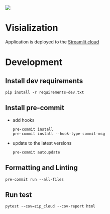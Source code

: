 ![](https://img.shields.io/badge/code%20style-black-000000.svg)

# Visialization
Application is deployed to the [Streamlit cloud](https://cjkjvfnby-extract-vizualization-app-kchce5.streamlitapp.com/)

# Development

## Install dev requirements
```shell
pip install -r requirements-dev.txt
```

## Install pre-commit
- add hooks
  ```shell
  pre-commit install
  pre-commit install --hook-type commit-msg
  ```
- update to the latest versions
  ```shell
  pre-commit autoupdate
  ```

## Formatting and Linting
```shell
pre-commit run --all-files
```

## Run test
```shell
pytest --cov=zip_cloud --cov-report html
```

